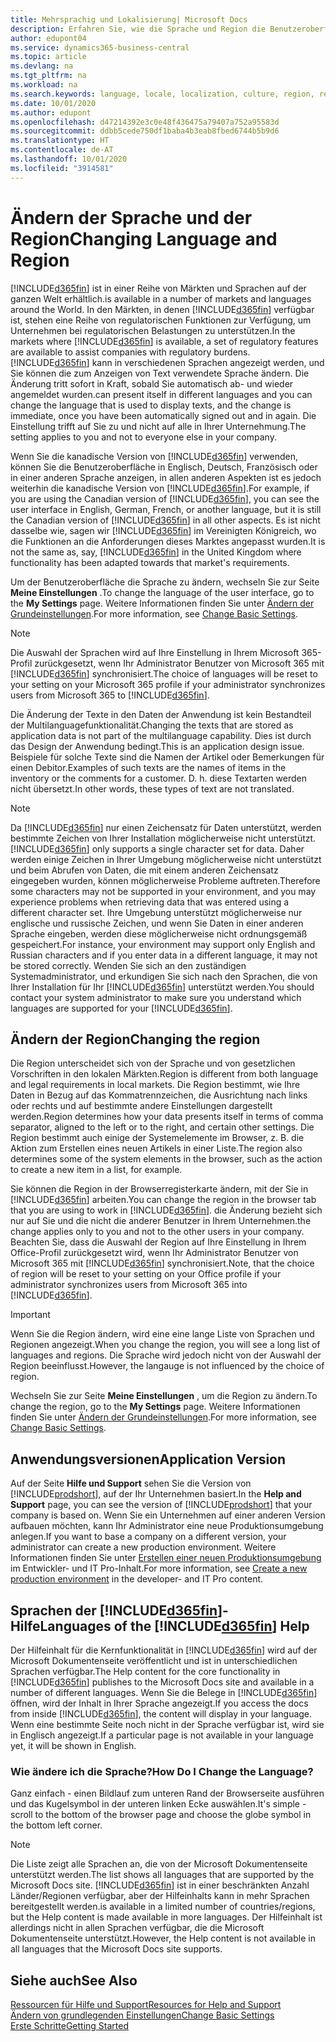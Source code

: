 ```yaml
---
title: Mehrsprachig und Lokalisierung| Microsoft Docs
description: Erfahren Sie, wie die Sprache und Region die Benutzeroberfläche in Business Central beeinflussen.
author: edupont04
ms.service: dynamics365-business-central
ms.topic: article
ms.devlang: na
ms.tgt_pltfrm: na
ms.workload: na
ms.search.keywords: language, locale, localization, culture, region, regional settings
ms.date: 10/01/2020
ms.author: edupont
ms.openlocfilehash: d47214392e3c0e48f436475a79407a752a95583d
ms.sourcegitcommit: ddbb5cede750df1baba4b3eab8fbed6744b5b9d6
ms.translationtype: HT
ms.contentlocale: de-AT
ms.lasthandoff: 10/01/2020
ms.locfileid: "3914581"
---
```

# <a name="changing-language-and-region"></a><span data-ttu-id="b1df7-103">Ändern der Sprache und der Region</span><span class="sxs-lookup"><span data-stu-id="b1df7-103">Changing Language and Region</span></span>

[!INCLUDE[d365fin](includes/d365fin_md.md)] <span data-ttu-id="b1df7-104">ist in einer Reihe von Märkten und Sprachen auf der ganzen Welt erhältlich.</span><span class="sxs-lookup"><span data-stu-id="b1df7-104">is available in a number of markets and languages around the World.</span></span> <span data-ttu-id="b1df7-105">In den Märkten, in denen [!INCLUDE[d365fin](includes/d365fin_md.md)] verfügbar ist, stehen eine Reihe von regulatorischen Funktionen zur Verfügung, um Unternehmen bei regulatorischen Belastungen zu unterstützen.</span><span class="sxs-lookup"><span data-stu-id="b1df7-105">In the markets where [!INCLUDE[d365fin](includes/d365fin_md.md)] is available, a set of regulatory features are available to assist companies with regulatory burdens.</span></span> [!INCLUDE[d365fin](includes/d365fin_md.md)] <span data-ttu-id="b1df7-106">kann in verschiedenen Sprachen angezeigt werden, und Sie können die zum Anzeigen von Text verwendete Sprache ändern. Die Änderung tritt sofort in Kraft, sobald Sie automatisch ab- und wieder angemeldet wurden.</span><span class="sxs-lookup"><span data-stu-id="b1df7-106">can present itself in different languages and you can change the language that is used to display texts, and the change is immediate, once you have been automatically signed out and in again.</span></span> <span data-ttu-id="b1df7-107">Die Einstellung trifft auf Sie zu und nicht auf alle in Ihrer Unternehmung.</span><span class="sxs-lookup"><span data-stu-id="b1df7-107">The setting applies to you and not to everyone else in your company.</span></span>  

<span data-ttu-id="b1df7-108">Wenn Sie die kanadische Version von [!INCLUDE[d365fin](includes/d365fin_md.md)] verwenden, können Sie die Benutzeroberfläche in Englisch, Deutsch, Französisch oder in einer anderen Sprache anzeigen, in allen anderen Aspekten ist es jedoch weiterhin die kanadische Version von [!INCLUDE[d365fin](includes/d365fin_md.md)].</span><span class="sxs-lookup"><span data-stu-id="b1df7-108">For example, if you are using the Canadian version of [!INCLUDE[d365fin](includes/d365fin_md.md)], you can see the user interface in English, German, French, or another language, but it is still the Canadian version of [!INCLUDE[d365fin](includes/d365fin_md.md)] in all other aspects.</span></span> <span data-ttu-id="b1df7-109">Es ist nicht dasselbe wie, sagen wir [!INCLUDE[d365fin](includes/d365fin_md.md)] im Vereinigten Königreich, wo die Funktionen an die Anforderungen dieses Marktes angepasst wurden.</span><span class="sxs-lookup"><span data-stu-id="b1df7-109">It is not the same as, say, [!INCLUDE[d365fin](includes/d365fin_md.md)] in the United Kingdom where functionality has been adapted towards that market's requirements.</span></span>  

<span data-ttu-id="b1df7-110">Um der Benutzeroberfläche die Sprache zu ändern, wechseln Sie zur Seite **Meine Einstellungen** .</span><span class="sxs-lookup"><span data-stu-id="b1df7-110">To change the language of the user interface, go to the **My Settings** page.</span></span> <span data-ttu-id="b1df7-111">Weitere Informationen finden Sie unter [Ändern der Grundeinstellungen](ui-change-basic-settings.md#language).</span><span class="sxs-lookup"><span data-stu-id="b1df7-111">For more information, see [Change Basic Settings](ui-change-basic-settings.md#language).</span></span> 

> [!NOTE]  
> <span data-ttu-id="b1df7-112">Die Auswahl der Sprachen wird auf Ihre Einstellung in Ihrem Microsoft 365-Profil zurückgesetzt, wenn Ihr Administrator Benutzer von Microsoft 365 mit [!INCLUDE[d365fin](includes/d365fin_md.md)] synchronisiert.</span><span class="sxs-lookup"><span data-stu-id="b1df7-112">The choice of languages will be reset to your setting on your Microsoft 365 profile if your administrator synchronizes users from Microsoft 365 to [!INCLUDE[d365fin](includes/d365fin_md.md)].</span></span>

<span data-ttu-id="b1df7-113">Die Änderung der Texte in den Daten der Anwendung ist kein Bestandteil der Multilanguagefunktionalität.</span><span class="sxs-lookup"><span data-stu-id="b1df7-113">Changing the texts that are stored as application data is not part of the multilanguage capability.</span></span> <span data-ttu-id="b1df7-114">Dies ist durch das Design der Anwendung bedingt.</span><span class="sxs-lookup"><span data-stu-id="b1df7-114">This is an application design issue.</span></span> <span data-ttu-id="b1df7-115">Beispiele für solche Texte sind die Namen der Artikel oder Bemerkungen für einen Debitor.</span><span class="sxs-lookup"><span data-stu-id="b1df7-115">Examples of such texts are the names of items in the inventory or the comments for a customer.</span></span> <span data-ttu-id="b1df7-116">D. h. diese Textarten werden nicht übersetzt.</span><span class="sxs-lookup"><span data-stu-id="b1df7-116">In other words, these types of text are not translated.</span></span>  

> [!NOTE]  
> <span data-ttu-id="b1df7-117">Da  [!INCLUDE[d365fin](includes/d365fin_md.md)] nur einen Zeichensatz für Daten unterstützt, werden bestimmte Zeichen von Ihrer Installation möglicherweise nicht unterstützt.</span><span class="sxs-lookup"><span data-stu-id="b1df7-117">[!INCLUDE[d365fin](includes/d365fin_md.md)] only supports a single character set for data.</span></span> <span data-ttu-id="b1df7-118">Daher werden einige Zeichen in Ihrer Umgebung möglicherweise nicht unterstützt und beim Abrufen von Daten, die mit einem anderen Zeichensatz eingegeben wurden, können möglicherweise Probleme auftreten.</span><span class="sxs-lookup"><span data-stu-id="b1df7-118">Therefore some characters may not be supported in your environment, and you may experience problems when retrieving data that was entered using a different character set.</span></span> <span data-ttu-id="b1df7-119">Ihre Umgebung unterstützt möglicherweise nur englische und russische Zeichen, und wenn Sie Daten in einer anderen Sprache eingeben, werden diese möglicherweise nicht ordnungsgemäß gespeichert.</span><span class="sxs-lookup"><span data-stu-id="b1df7-119">For instance, your environment may support only English and Russian characters and if you enter data in a different language, it may not be stored correctly.</span></span> <span data-ttu-id="b1df7-120">Wenden Sie sich an den zuständigen Systemadministrator, und erkundigen Sie sich nach den Sprachen, die von Ihrer Installation für Ihr [!INCLUDE[d365fin](includes/d365fin_md.md)] unterstützt werden.</span><span class="sxs-lookup"><span data-stu-id="b1df7-120">You should contact your system administrator to make sure you understand which languages are supported for your [!INCLUDE[d365fin](includes/d365fin_md.md)].</span></span>  

## <a name="changing-the-region"></a><span data-ttu-id="b1df7-121">Ändern der Region</span><span class="sxs-lookup"><span data-stu-id="b1df7-121">Changing the region</span></span>
<span data-ttu-id="b1df7-122">Die Region unterscheidet sich von der Sprache und von gesetzlichen Vorschriften in den lokalen Märkten.</span><span class="sxs-lookup"><span data-stu-id="b1df7-122">Region is different from both language and legal requirements in local markets.</span></span> <span data-ttu-id="b1df7-123">Die Region bestimmt, wie Ihre Daten in Bezug auf das Kommatrennzeichen, die Ausrichtung nach links oder rechts und auf bestimmte andere Einstellungen dargestellt werden.</span><span class="sxs-lookup"><span data-stu-id="b1df7-123">Region determines how your data presents itself in terms of comma separator, aligned to the left or to the right, and certain other settings.</span></span> <span data-ttu-id="b1df7-124">Die Region bestimmt auch einige der Systemelemente im Browser, z. B. die Aktion zum Erstellen eines neuen Artikels in einer Liste.</span><span class="sxs-lookup"><span data-stu-id="b1df7-124">The region also determines some of the system elements in the browser, such as the action to create a new item in a list, for example.</span></span>  

<span data-ttu-id="b1df7-125">Sie können die Region in der Browserregisterkarte ändern, mit der Sie in [!INCLUDE[d365fin](includes/d365fin_md.md)] arbeiten.</span><span class="sxs-lookup"><span data-stu-id="b1df7-125">You can change the region in the browser tab that you are using to work in [!INCLUDE[d365fin](includes/d365fin_md.md)].</span></span> <span data-ttu-id="b1df7-126">die Änderung bezieht sich nur auf Sie  und die nicht die anderer Benutzer in Ihrem Unternehmen.</span><span class="sxs-lookup"><span data-stu-id="b1df7-126">the change applies only to you and not to the other users in your company.</span></span>  <span data-ttu-id="b1df7-127">Beachten Sie, dass die Auswahl der Region auf Ihre Einstellung in Ihrem Office-Profil zurückgesetzt wird, wenn Ihr Administrator Benutzer von Microsoft 365 mit [!INCLUDE[d365fin](includes/d365fin_md.md)] synchronisiert.</span><span class="sxs-lookup"><span data-stu-id="b1df7-127">Note, that the choice of region will be reset to your setting on your Office profile if your administrator synchronizes users from Microsoft 365 into [!INCLUDE[d365fin](includes/d365fin_md.md)].</span></span>

> [!IMPORTANT]  
>  <span data-ttu-id="b1df7-128">Wenn Sie die Region ändern, wird eine eine lange Liste von Sprachen und Regionen angezeigt.</span><span class="sxs-lookup"><span data-stu-id="b1df7-128">When you change the region, you will see a long list of languages and regions.</span></span> <span data-ttu-id="b1df7-129">Die Sprache wird jedoch nicht von der Auswahl der Region beeinflusst.</span><span class="sxs-lookup"><span data-stu-id="b1df7-129">However, the langauge is not influenced by the choice of region.</span></span>  

<span data-ttu-id="b1df7-130">Wechseln Sie zur Seite **Meine Einstellungen** , um die Region zu ändern.</span><span class="sxs-lookup"><span data-stu-id="b1df7-130">To change the region, go to the **My Settings** page.</span></span> <span data-ttu-id="b1df7-131">Weitere Informationen finden Sie unter [Ändern der Grundeinstellungen](ui-change-basic-settings.md).</span><span class="sxs-lookup"><span data-stu-id="b1df7-131">For more information, see [Change Basic Settings](ui-change-basic-settings.md).</span></span>  

## <a name="application-version"></a><span data-ttu-id="b1df7-132">Anwendungsversionen</span><span class="sxs-lookup"><span data-stu-id="b1df7-132">Application Version</span></span>

<span data-ttu-id="b1df7-133">Auf der Seite **Hilfe und Support** sehen Sie die Version von [!INCLUDE[prodshort](includes/prodshort.md)], auf der Ihr Unternehmen basiert.</span><span class="sxs-lookup"><span data-stu-id="b1df7-133">In the **Help and Support** page, you can see the version of [!INCLUDE[prodshort](includes/prodshort.md)] that your company is based on.</span></span> <span data-ttu-id="b1df7-134">Wenn Sie ein Unternehmen auf einer anderen Version aufbauen möchten, kann Ihr Administrator eine neue Produktionsumgebung anlegen.</span><span class="sxs-lookup"><span data-stu-id="b1df7-134">If you want to base a company on a different version, your administrator can create a new production environment.</span></span> <span data-ttu-id="b1df7-135">Weitere Informationen finden Sie unter [Erstellen einer neuen Produktionsumgebung](/dynamics365/business-central/dev-itpro/administration/tenant-admin-center-environments#create-a-new-production-environment) im Entwickler- und IT Pro-Inhalt.</span><span class="sxs-lookup"><span data-stu-id="b1df7-135">For more information, see [Create a new production environment](/dynamics365/business-central/dev-itpro/administration/tenant-admin-center-environments#create-a-new-production-environment) in the developer- and IT Pro content.</span></span>  

## <a name="languages-of-the-d365fin-help"></a><span data-ttu-id="b1df7-136">Sprachen der [!INCLUDE[d365fin](includes/d365fin_md.md)]-Hilfe</span><span class="sxs-lookup"><span data-stu-id="b1df7-136">Languages of the [!INCLUDE[d365fin](includes/d365fin_md.md)] Help</span></span>
<span data-ttu-id="b1df7-137">Der Hilfeinhalt für die Kernfunktionalität in [!INCLUDE[d365fin](includes/d365fin_md.md)] wird auf der Microsoft Dokumentenseite veröffentlicht und ist in unterschiedlichen Sprachen verfügbar.</span><span class="sxs-lookup"><span data-stu-id="b1df7-137">The Help content for the core functionality in [!INCLUDE[d365fin](includes/d365fin_md.md)] publishes to the Microsoft Docs site and available in a number of different languages.</span></span> <span data-ttu-id="b1df7-138">Wenn Sie die Belege in [!INCLUDE[d365fin](includes/d365fin_md.md)] öffnen, wird der Inhalt in Ihrer Sprache angezeigt.</span><span class="sxs-lookup"><span data-stu-id="b1df7-138">If you access the docs from inside [!INCLUDE[d365fin](includes/d365fin_md.md)], the content will display in your language.</span></span> <span data-ttu-id="b1df7-139">Wenn eine bestimmte Seite noch nicht in der Sprache verfügbar ist, wird sie in Englisch angezeigt.</span><span class="sxs-lookup"><span data-stu-id="b1df7-139">If a particular page is not available in your language yet, it will be shown in English.</span></span>

### <a name="how-do-i-change-the-language"></a><span data-ttu-id="b1df7-140">Wie ändere ich die Sprache?</span><span class="sxs-lookup"><span data-stu-id="b1df7-140">How Do I Change the Language?</span></span>
<span data-ttu-id="b1df7-141">Ganz einfach - einen Bildlauf zum unteren Rand der Browserseite ausführen und das Kugelsymbol in der unteren linken Ecke auswählen.</span><span class="sxs-lookup"><span data-stu-id="b1df7-141">It's simple - scroll to the bottom of the browser page and choose the globe symbol in the bottom left corner.</span></span>

> [!NOTE]  
> <span data-ttu-id="b1df7-142">Die Liste zeigt alle Sprachen an, die von der Microsoft Dokumentenseite unterstützt werden.</span><span class="sxs-lookup"><span data-stu-id="b1df7-142">The list shows all languages that are supported by the Microsoft Docs site.</span></span> [!INCLUDE[d365fin](includes/d365fin_md.md)] <span data-ttu-id="b1df7-143">ist in einer beschränkten Anzahl Länder/Regionen verfügbar, aber der  Hilfeinhalts kann in mehr Sprachen bereitgestellt werden.</span><span class="sxs-lookup"><span data-stu-id="b1df7-143">is available in a limited number of countries/regions, but the Help content is made available in more languages.</span></span> <span data-ttu-id="b1df7-144">Der Hilfeinhalt ist allerdings nicht in allen Sprachen verfügbar, die die Microsoft Dokumentenseite unterstützt.</span><span class="sxs-lookup"><span data-stu-id="b1df7-144">However, the Help content is not available in all languages that the Microsoft Docs site supports.</span></span>

## <a name="see-also"></a><span data-ttu-id="b1df7-145">Siehe auch</span><span class="sxs-lookup"><span data-stu-id="b1df7-145">See Also</span></span>

[<span data-ttu-id="b1df7-146">Ressourcen für Hilfe und Support</span><span class="sxs-lookup"><span data-stu-id="b1df7-146">Resources for Help and Support</span></span>](product-help-and-support.md)  
[<span data-ttu-id="b1df7-147">Ändern von grundlegenden Einstellungen</span><span class="sxs-lookup"><span data-stu-id="b1df7-147">Change Basic Settings</span></span>](ui-change-basic-settings.md)  
[<span data-ttu-id="b1df7-148">Erste Schritte</span><span class="sxs-lookup"><span data-stu-id="b1df7-148">Getting Started</span></span>](product-get-started.md)  
